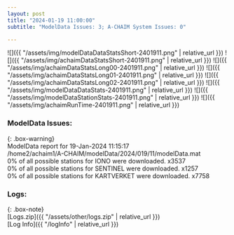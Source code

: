 ```yaml
---
layout: post
title: "2024-01-19 11:00:00"
subtitle: "ModelData Issues: 3; A-CHAIM System Issues: 0"

---
```


![]({{ "/assets/img/modelDataDataStatsShort-2401911.png" | relative_url }})
![]({{ "/assets/img/achaimDataStatsShort-2401911.png" | relative_url }})
![]({{ "/assets/img/achaimDataStatsLong00-2401911.png" | relative_url }})
![]({{ "/assets/img/achaimDataStatsLong01-2401911.png" | relative_url }})
![]({{ "/assets/img/achaimDataStatsLong02-2401911.png" | relative_url }})
![]({{ "/assets/img/modelDataDataStats-2401911.png" | relative_url }})
![]({{ "/assets/img/modelDataStationStats-2401911.png" | relative_url }})
![]({{ "/assets/img/achaimRunTime-2401911.png" | relative_url }})


### ModelData Issues:  
  
{: .box-warning}  
 ModelData report for 19-Jan-2024 11:15:17   
 /home2/achaim1/A-CHAIM/modelData/2024/019/11/modelData.mat   
 0% of all possible stations for IONO were downloaded. x3537   
 0% of all possible stations for SENTINEL were downloaded. x1257   
 0% of all possible stations for KARTVERKET were downloaded. x7758   
  


### Logs:  
  
{: .box-note}  
[Logs.zip]({{ "/assets/other/logs.zip" | relative_url }})  
[Log Info]({{ "/logInfo" | relative_url }})  
